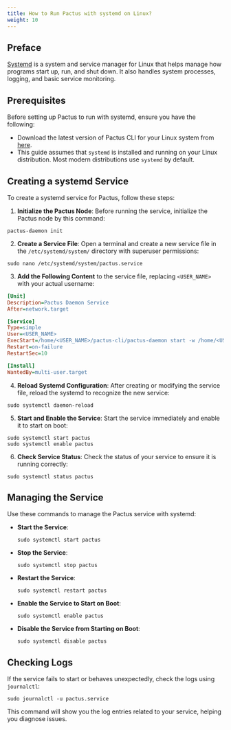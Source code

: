```yaml
---
title: How to Run Pactus with systemd on Linux?
weight: 10
---
```


## Preface

[Systemd](https://en.wikipedia.org/wiki/Systemd) is a system and service manager for Linux that
helps manage how programs start up, run, and shut down.
It also handles system processes, logging, and basic service monitoring.

## Prerequisites

Before setting up Pactus to run with systemd, ensure you have the following:

- Download the latest version of Pactus CLI for your Linux system from [here](https://pactus.org/download/#cli).
- This guide assumes that `systemd` is installed and running on your Linux distribution.
  Most modern distributions use `systemd` by default.

## Creating a systemd Service

To create a systemd service for Pactus, follow these steps:

1. **Initialize the Pactus Node**: Before running the service, initialize the Pactus node by this command:

  ```shell
  pactus-daemon init
  ```

2. **Create a Service File**: Open a terminal and
  create a new service file in the `/etc/systemd/system/` directory with superuser permissions:

  ```shell
  sudo nano /etc/systemd/system/pactus.service
  ```

3. **Add the Following Content** to the service file, replacing `<USER_NAME>` with your actual username:

  ```ini
  [Unit]
  Description=Pactus Daemon Service
  After=network.target

  [Service]
  Type=simple
  User=<USER_NAME>
  ExecStart=/home/<USER_NAME>/pactus-cli/pactus-daemon start -w /home/<USER_NAME>/pactus
  Restart=on-failure
  RestartSec=10

  [Install]
  WantedBy=multi-user.target
  ```

4. **Reload Systemd Configuration**: After creating or modifying the service file,
   reload the systemd to recognize the new service:

  ```shell
  sudo systemctl daemon-reload
  ```

5. **Start and Enable the Service**: Start the service immediately and enable it to start on boot:

  ```shell
  sudo systemctl start pactus
  sudo systemctl enable pactus
  ```

6. **Check Service Status**: Check the status of your service to ensure it is running correctly:

  ```shell
  sudo systemctl status pactus
  ```

## Managing the Service

Use these commands to manage the Pactus service with systemd:

- **Start the Service**:

  ```shell
  sudo systemctl start pactus
  ```

- **Stop the Service**:

  ```shell
  sudo systemctl stop pactus
  ```

- **Restart the Service**:

  ```shell
  sudo systemctl restart pactus
  ```

- **Enable the Service to Start on Boot**:

  ```shell
  sudo systemctl enable pactus
  ```

- **Disable the Service from Starting on Boot**:

  ```shell
  sudo systemctl disable pactus
  ```

## Checking Logs

If the service fails to start or behaves unexpectedly, check the logs using `journalctl`:

```shell
sudo journalctl -u pactus.service
```

This command will show you the log entries related to your service, helping you diagnose issues.
